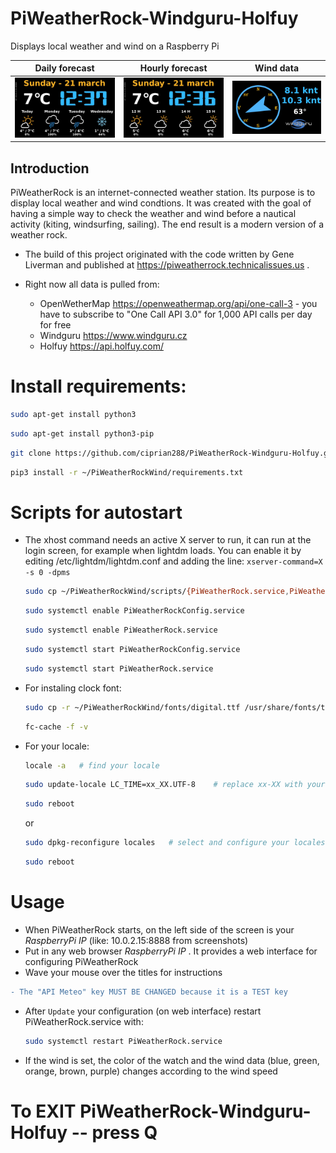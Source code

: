 # PiWeatherRock-Windguru-Holfuy
 Displays local weather and wind on a Raspberry Pi
 
| Daily forecast                                               | Hourly forecast                                        | Wind data   |
| ------------------------------------------------------------ | ------------------------------------------------------ | ----------- |
| ![screenshot1](screenshots/screenshot1.jpeg) |![screenshot2](screenshots/screenshot2.jpeg)| ![screenshot3](screenshots/screenshot3.jpeg) |             |

## Introduction

PiWeatherRock is an internet-connected weather station. Its purpose is to display local
weather and wind condtions. It was created with the goal of having a simple way to check 
the weather and wind before a nautical activity (kiting, windsurfing, sailing). 
The end result is a modern version of a weather rock.

* The build of this project originated with the code written by Gene Liverman and
  published at
  https://piweatherrock.technicalissues.us .
  
* Right now all data is pulled from:
     - OpenWetherMap https://openweathermap.org/api/one-call-3
            - you have to subscribe to "One Call API 3.0" for 1,000 API calls per day for free
     - Windguru https://www.windguru.cz
     - Holfuy https://api.holfuy.com/

# Install requirements:

   ```sh
   sudo apt-get install python3
   ```
   ```sh
   sudo apt-get install python3-pip
   ```
   ```sh
   git clone https://github.com/ciprian288/PiWeatherRock-Windguru-Holfuy.git PiWeatherRockWind
   ```
   ```sh
   pip3 install -r ~/PiWeatherRockWind/requirements.txt
   ```   

# Scripts for autostart

* The xhost command needs an active X server to run, it can run at the login screen, for example when lightdm loads. You can enable it by editing /etc/lightdm/lightdm.conf and adding the line:    `xserver-command=X -s 0 -dpms`

   ```sh
   sudo cp ~/PiWeatherRockWind/scripts/{PiWeatherRock.service,PiWeatherRockConfig.service} /etc/systemd/system/
   ```
   ```sh
   sudo systemctl enable PiWeatherRockConfig.service
   ```
   ```sh
   sudo systemctl enable PiWeatherRock.service
   ```
   ```sh
   sudo systemctl start PiWeatherRockConfig.service
   ```
   ```sh
   sudo systemctl start PiWeatherRock.service
   ```
* For instaling clock font:
   ```sh
   sudo cp -r ~/PiWeatherRockWind/fonts/digital.ttf /usr/share/fonts/truetype/digital.ttf
   ```
   ```sh
   fc-cache -f -v
   ```
* For your locale:
   ```sh
   locale -a   # find your locale
   ```
   ```sh
   sudo update-locale LC_TIME=xx_XX.UTF-8    # replace xx-XX with your locale 
   ```
   ```sh
   sudo reboot
   ```
   or
   ```sh
   sudo dpkg-reconfigure locales   # select and configure your locales 
   ```
   ```sh
   sudo reboot
   ```
# Usage

* When PiWeatherRock starts, on the left side of the screen is your *RaspberryPi IP* (like: 10.0.2.15:8888 from screenshots) 
* Put in any web browser *RaspberryPi IP* . It provides a web interface for configuring PiWeatherRock
* Wave your mouse over the titles for instructions
```diff
- The "API Meteo" key MUST BE CHANGED because it is a TEST key 
```
* After `Update` your configuration (on web interface) restart PiWeatherRock.service with:

   ```sh
   sudo systemctl restart PiWeatherRock.service
   ```
* If the wind is set, the color of the watch and the wind data (blue, green, orange, brown, purple) changes according to the wind speed       

# To EXIT PiWeatherRock-Windguru-Holfuy -- press Q

